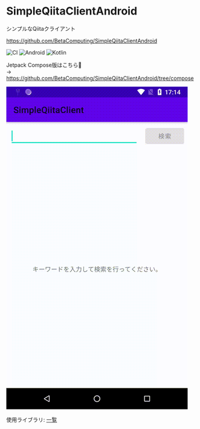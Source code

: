 # SimpleQiitaClientAndroid

シンプルなQiitaクライアント

https://github.com/BetaComputing/SimpleQiitaClientAndroid

![CI](https://github.com/BetaComputing/SimpleQiitaClientAndroid/workflows/CI/badge.svg)
![Android](https://img.shields.io/static/v1?label=platform&message=Android&color=green)
![Kotlin](https://img.shields.io/static/v1?label=language&message=Kotlin&color=orange)

Jetpack Compose版はこちら🚀  
→ https://github.com/BetaComputing/SimpleQiitaClientAndroid/tree/compose

![image](image.gif)


使用ライブラリ: [一覧](LIBRARIES.md)
